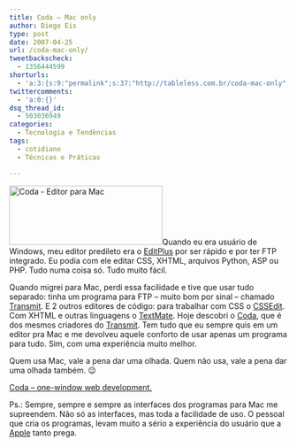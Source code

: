 ```yaml
---
title: Coda – Mac only
author: Diego Eis
type: post
date: 2007-04-25
url: /coda-mac-only/
tweetbackscheck:
  - 1356444599
shorturls:
  - 'a:3:{s:9:"permalink";s:37:"http://tableless.com.br/coda-mac-only";s:7:"tinyurl";s:26:"http://tinyurl.com/3mcmqox";s:4:"isgd";s:19:"http://is.gd/K6hIo4";}'
twittercomments:
  - 'a:0:{}'
dsq_thread_id:
  - 503036949
categories:
  - Tecnologia e Tendências
tags:
  - cotidiano
  - Técnicas e Práticas

---
```

<a href="http://tableless.com.br/coda-mac-only/coda-editor-para-mac/" rel="attachment wp-att-870" title="Coda - Editor para Mac"><img src="http://tableless.com.br/wp-content/uploads/2007/04/coda.png" title="Coda - Editor para Mac" alt="Coda - Editor para Mac" height="107" width="277" class="imgleft" /></a>Quando eu era usuário de Windows, meu editor predileto era o [EditPlus][1] por ser rápido e por ter FTP integrado. Eu podia com ele editar CSS, XHTML, arquivos Python, ASP ou PHP. Tudo numa coisa só. Tudo muito fácil.
  
Quando migrei para Mac, perdi essa facilidade e tive que usar tudo separado: tinha um programa para FTP &#8211; muito bom por sinal &#8211; chamado [Transmit][2]. E 2 outros editores de código: para trabalhar com CSS o [CSSEdit][3]. Com XHTML e outras linguagens o [TextMate][4]. Hoje descobri o [Coda][5], que é dos mesmos criadores do [Transmit][2]. Tem tudo que eu sempre quis em um editor pra Mac e me devolveu aquele conforto de usar apenas um programa para tudo. Sim, com uma experiência muito melhor.

Quem usa Mac, vale a pena dar uma olhada. Quem não usa, vale a pena dar uma olhada também. 😉

[Coda &#8211; one-window web development.][5]

Ps.: Sempre, sempre e sempre as interfaces dos programas para Mac me supreendem. Não só as interfaces, mas toda a facilidade de uso. O pessoal que cria os programas, levam muito a sério a experiência do usuário que a [Apple][6] tanto prega.

 [1]: http://editplus.com
 [2]: http://www.panic.com/transmit/
 [3]: http://macrabbit.com/cssedit/
 [4]: http://macromates.com/
 [5]: http://www.panic.com/coda/
 [6]: http://apple.com